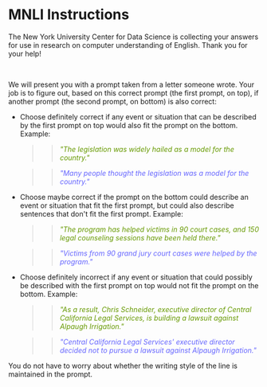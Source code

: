 # MNLI Instructions

The New York University Center for Data Science is collecting your answers for use in research on computer understanding of English. Thank you for your help!

<br/>

We will present you with a prompt taken from a letter someone wrote. Your job is to figure out, based on this correct prompt (the first prompt, on top), if another prompt (the second prompt, on bottom) is also correct:

+ Choose definitely correct if any event or situation that can be described by the first prompt on top would also fit the prompt on the bottom. Example: 

	> > <span style="color:rgb(102, 153, 0)"> _"The legislation was widely hailed as a model for the country."_ </span>

	> > <span style="color:rgb(102, 102, 255)"> _"Many people thought the legislation was a model for the country."_ </span>


+ Choose maybe correct if the prompt on the bottom could describe an event or situation that fit the first prompt, but could also describe sentences that don't fit the first prompt. Example: 

	> > <span style="color:rgb(102, 153, 0)"> _"The program has helped victims in 90 court cases, and 150 legal counseling sessions have been held there."_ </span>

	> > <span style="color:rgb(102, 102, 255)"> _"Victims from 90 grand jury court cases were helped by the program."_ </span>


+ Choose definitely incorrect if any event or situation that could possibly be described with the first prompt on top would not fit the prompt on the bottom. Example: 

	> > <span style="color:rgb(102, 153, 0)"> _"As a result, Chris Schneider, executive director of Central California Legal Services, is building a lawsuit against Alpaugh Irrigation."_ </span>

	> > <span style="color:rgb(102, 102, 255)"> _"Central California Legal Services' executive director decided not to pursue a lawsuit against Alpaugh Irrigation."_ </span>


You do not have to worry about whether the writing style of the line is maintained in the prompt.